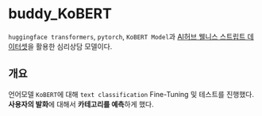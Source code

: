 buddy_KoBERT
===============================================
 `huggingface transformers`, `pytorch`, `KoBERT Model`과 [AI허브 웰니스 스트립트 데이터셋](https://aihub.or.kr/keti_data_board/language_intelligence)을 활용한 심리상담 모델이다.
 

개요
--------------
언어모델 `KoBERT`에 대해 `text classification` Fine-Tuning 및 테스트를 진행했다.
**사용자의 발화**에 대해서 **카테고리를 예측**하게 했다.










